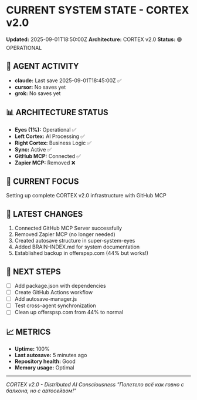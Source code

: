 # CURRENT SYSTEM STATE - CORTEX v2.0
**Updated:** 2025-09-01T18:50:00Z
**Architecture:** CORTEX v2.0
**Status:** 🟢 OPERATIONAL

## 🤖 AGENT ACTIVITY
- **claude:** Last save 2025-09-01T18:45:00Z ✅
- **cursor:** No saves yet
- **grok:** No saves yet

## 📊 ARCHITECTURE STATUS
- **Eyes (1%):** Operational ✅
- **Left Cortex:** AI Processing ✅
- **Right Cortex:** Business Logic ✅
- **Sync:** Active ✅
- **GitHub MCP:** Connected ✅
- **Zapier MCP:** Removed ❌

## 🎯 CURRENT FOCUS
Setting up complete CORTEX v2.0 infrastructure with GitHub MCP

## 💾 LATEST CHANGES
1. Connected GitHub MCP Server successfully
2. Removed Zapier MCP (no longer needed)
3. Created autosave structure in super-system-eyes
4. Added BRAIN-INDEX.md for system documentation
5. Established backup in offerspsp.com (44% but works!)

## 🚀 NEXT STEPS
- [ ] Add package.json with dependencies
- [ ] Create GitHub Actions workflow
- [ ] Add autosave-manager.js
- [ ] Test cross-agent synchronization
- [ ] Clean up offerspsp.com from 44% to normal

## 📈 METRICS
- **Uptime:** 100%
- **Last autosave:** 5 minutes ago
- **Repository health:** Good
- **Memory usage:** Optimal

---
*CORTEX v2.0 - Distributed AI Consciousness*
*"Полетело всё как говно с балкона, но с автосейвом!"*